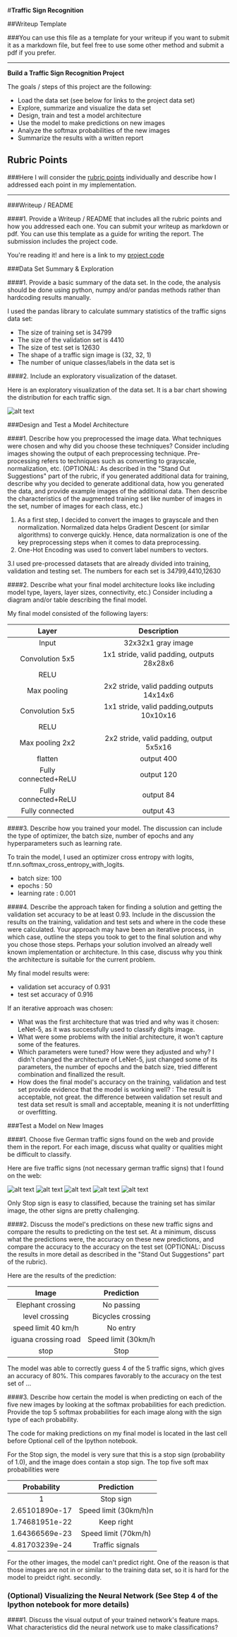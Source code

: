 #**Traffic Sign Recognition** 

##Writeup Template

###You can use this file as a template for your writeup if you want to submit it as a markdown file, but feel free to use some other method and submit a pdf if you prefer.

---

**Build a Traffic Sign Recognition Project**

The goals / steps of this project are the following:
* Load the data set (see below for links to the project data set)
* Explore, summarize and visualize the data set
* Design, train and test a model architecture
* Use the model to make predictions on new images
* Analyze the softmax probabilities of the new images
* Summarize the results with a written report


[//]: # (Image References)

[image1]: ./distribution.jpg "Visualization"
[image2]: ./examples/grayscale.jpg "Grayscaling"
[image3]: ./examples/random_noise.jpg "Random Noise"
[image4]: ./new_images/elephant_crossing_road.jpg "Traffic Sign 1"
[image5]: ./new_images/iguana_crossing_road.jpg "Traffic Sign 2"
[image6]: ./new_images/level_crossing.jpg "Traffic Sign 3"
[image7]: ./new_images/speed_limit_40.jpg "Traffic Sign 4"
[image8]: ./new_images/stop.jpg "Traffic Sign 5"

## Rubric Points
###Here I will consider the [rubric points](https://review.udacity.com/#!/rubrics/481/view) individually and describe how I addressed each point in my implementation.  

---
###Writeup / README

####1. Provide a Writeup / README that includes all the rubric points and how you addressed each one. You can submit your writeup as markdown or pdf. You can use this template as a guide for writing the report. The submission includes the project code.

You're reading it! and here is a link to my [project code](https://github.com/shirobert/Udacity_self_driving/blob/master/CarND-Traffic-Sign-Classifier-Project/Traffic_Sign_Classifier.ipynb)

###Data Set Summary & Exploration

####1. Provide a basic summary of the data set. In the code, the analysis should be done using python, numpy and/or pandas methods rather than hardcoding results manually.

I used the pandas library to calculate summary statistics of the traffic
signs data set:

* The size of training set is 34799
* The size of the validation set is 4410
* The size of test set is 12630
* The shape of a traffic sign image is (32, 32, 1)
* The number of unique classes/labels in the data set is 

####2. Include an exploratory visualization of the dataset.

Here is an exploratory visualization of the data set. It is a bar chart showing the distribution for each traffic sign.

![alt text][image1]

###Design and Test a Model Architecture

####1. Describe how you preprocessed the image data. What techniques were chosen and why did you choose these techniques? Consider including images showing the output of each preprocessing technique. Pre-processing refers to techniques such as converting to grayscale, normalization, etc. (OPTIONAL: As described in the "Stand Out Suggestions" part of the rubric, if you generated additional data for training, describe why you decided to generate additional data, how you generated the data, and provide example images of the additional data. Then describe the characteristics of the augmented training set like number of images in the set, number of images for each class, etc.)

1. As a first step, I decided to convert the images to grayscale and then normalization. Normalized data helps Gradient Descent (or similar algorithms) to converge quickly. Hence, data normalization is one of the key preprocessing steps when it comes to data preprocessing. 
2. One-Hot Encoding was used to convert label numbers to vectors.

3.I used pre-processed datasets that are already divided into training, validation and testing set. The numbers for each set is 34799,4410,12630


####2. Describe what your final model architecture looks like including model type, layers, layer sizes, connectivity, etc.) Consider including a diagram and/or table describing the final model.

My final model consisted of the following layers:

| Layer                 |     Description                                | 
|:---------------------:|:---------------------------------------------:| 
| Input                 | 32x32x1 gray image                               | 
| Convolution 5x5         | 1x1 stride, valid padding, outputs 28x28x6     |
| RELU                    |                                                |
| Max pooling              | 2x2 stride, valid padding outputs 14x14x6                 |
| Convolution 5x5        | 1x1 stride, valid padding,outputs 10x10x16                             |
| RELU||
| Max pooling 2x2        | 2x2 stride, valid padding, output 5x5x16                                            |
| flatten                | output 400                |
| Fully connected+ReLU    | output 120                    |
| Fully connected+ReLU    | output 84                |
| Fully connected | output 43|
 


####3. Describe how you trained your model. The discussion can include the type of optimizer, the batch size, number of epochs and any hyperparameters such as learning rate.

To train the model, I used an optimizer cross entropy with logits, tf.nn.softmax_cross_entropy_with_logits. 
* batch size: 100
* epochs : 50
* learning rate : 0.001

####4. Describe the approach taken for finding a solution and getting the validation set accuracy to be at least 0.93. Include in the discussion the results on the training, validation and test sets and where in the code these were calculated. Your approach may have been an iterative process, in which case, outline the steps you took to get to the final solution and why you chose those steps. Perhaps your solution involved an already well known implementation or architecture. In this case, discuss why you think the architecture is suitable for the current problem.

My final model results were:

* validation set accuracy of 0.931
* test set accuracy of 0.916

If an iterative approach was chosen:
* What was the first architecture that was tried and why was it chosen: LeNet-5, as it was successfully used to classify digits image.
* What were some problems with the initial architecture, it won't capture some of the features.
* Which parameters were tuned? How were they adjusted and why? I didn't changed the architecture of LeNet-5, just changed some of its parameters, the number of epochs and the batch size, tried different combination and finallized the result.
* How does the final model's accuracy on the training, validation and test set provide evidence that the model is working well? : The result is acceptable, not great. the difference between validation set result and test data set result is small and acceptable, meaning it is not underfitting or overfitting. 
 

###Test a Model on New Images

####1. Choose five German traffic signs found on the web and provide them in the report. For each image, discuss what quality or qualities might be difficult to classify.

Here are five traffic signs (not necessary german traffic signs) that I found on the web:

![alt text][image4] 
![alt text][image5] 
![alt text][image6] 
![alt text][image7] 
![alt text][image8]

Only Stop sign is easy to classified, because the training set has similar image, the other signs are pretty challenging.

####2. Discuss the model's predictions on these new traffic signs and compare the results to predicting on the test set. At a minimum, discuss what the predictions were, the accuracy on these new predictions, and compare the accuracy to the accuracy on the test set (OPTIONAL: Discuss the results in more detail as described in the "Stand Out Suggestions" part of the rubric).

Here are the results of the prediction:

| Image                    |     Prediction                                | 
|:---------------------:|:---------------------------------------------:| 
| Elephant crossing   | No passing   | 
| level crossing   | Bicycles crossing     |
| speed limit 40 km/h    | No entry        |
| iguana crossing road        | Speed limit (30km/h        |
| stop        | Stop          |


The model was able to correctly guess 4 of the 5 traffic signs, which gives an accuracy of 80%. This compares favorably to the accuracy on the test set of ...

####3. Describe how certain the model is when predicting on each of the five new images by looking at the softmax probabilities for each prediction. Provide the top 5 softmax probabilities for each image along with the sign type of each probability. 

The code for making predictions on my final model is located in the last cell before Optional cell of the Ipython notebook.

For the Stop sign, the model is very sure that this is a stop sign (probability of 1.0), and the image does contain a stop sign. The top five soft max probabilities were

| Probability             |     Prediction                                | 
|:---------------------:|:---------------------------------------------:| 
| 1                     | Stop sign                                       | 
| 2.65101890e-17                    | Speed limit (30km/h)n                                         |
| 1.74681951e-22                | Keep right                                            |
| 1.64366569e-23                      | Speed limit (70km/h)                                     |
| 4.81703239e-24                | Traffic signals                                  |


For the other images, the model can't predict right. One of the reason is that those images are not in or similar to the training data set, so it is hard for the model to preidct right. secondly.

### (Optional) Visualizing the Neural Network (See Step 4 of the Ipython notebook for more details)
####1. Discuss the visual output of your trained network's feature maps. What characteristics did the neural network use to make classifications?



